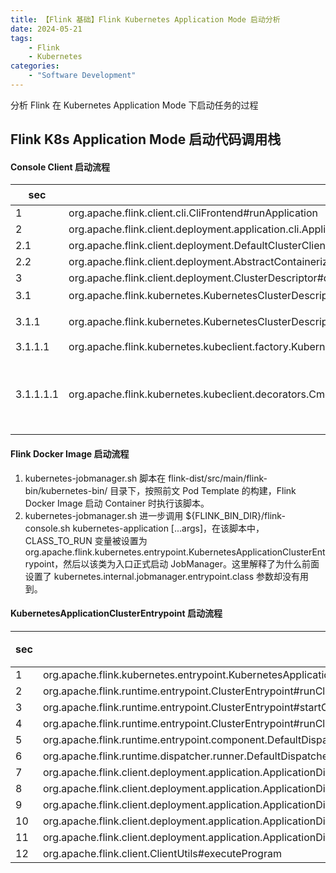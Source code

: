 ```yaml
---
title: 【Flink 基础】Flink Kubernetes Application Mode 启动分析
date: 2024-05-21
tags:
    - Flink
    - Kubernetes
categories:
    - "Software Development"
---
```

分析 Flink 在 Kubernetes Application Mode 下启动任务的过程 
<!--more-->
## Flink K8s Application Mode 启动代码调用栈
#### Console Client 启动流程
| sec | 代码 | 作用 |
| --- | --- | --- |
| 1 | org.apache.flink.client.cli.CliFrontend#runApplication |  |
| 2 | org.apache.flink.client.deployment.application.cli.ApplicationClusterDeployer#run |  |
| 2.1 | org.apache.flink.client.deployment.DefaultClusterClientServiceLoader#getClusterClientFactory |  |
| 2.2 | org.apache.flink.client.deployment.AbstractContainerizedClusterClientFactory#getClusterSpecification |  |
| 3 | org.apache.flink.client.deployment.ClusterDescriptor#deployApplicationCluster  | |
| 3.1 | org.apache.flink.kubernetes.KubernetesClusterDescriptor#deployApplicationCluster | 启动 Kubernetes deployment |
| 3.1.1 | org.apache.flink.kubernetes.KubernetesClusterDescriptor#deployClusterInternal | 构建 Jobmanager 的 Container 、Pod Template 和 Deployment，然后下发给 Kubernetes 集群执行 |
| 3.1.1.1 | org.apache.flink.kubernetes.kubeclient.factory.KubernetesJobManagerFactory#buildKubernetesJobManagerSpecification |  |
| 3.1.1.1.1 | org.apache.flink.kubernetes.kubeclient.decorators.CmdJobManagerDecorator#decorateFlinkPod | 设置 Pod 的启动命令 kubernetes-jobmanager.sh kubernetes-application [...kubernetes.jobmanager.entrypoint.args]。在启动 JobManager 的过程中有在配置里设置 kubernetes.internal.jobmanager.entrypoint.class 参数为 org.apache.flink.kubernetes.entrypoint.KubernetesApplicationClusterEntrypoint，但在装饰 JobManager 的 Pod 时并没有用到这项配置。

#### Flink Docker Image 启动流程
1. kubernetes-jobmanager.sh 脚本在 flink-dist/src/main/flink-bin/kubernetes-bin/ 目录下，按照前文 Pod Template 的构建，Flink Docker Image 启动 Container 时执行该脚本。
2. kubernetes-jobmanager.sh 进一步调用 ${FLINK_BIN_DIR}/flink-console.sh kubernetes-application [...args]，在该脚本中，CLASS_TO_RUN 变量被设置为 org.apache.flink.kubernetes.entrypoint.KubernetesApplicationClusterEntrypoint，然后以该类为入口正式启动 JobManager。这里解释了为什么前面设置了 kubernetes.internal.jobmanager.entrypoint.class 参数却没有用到。

#### KubernetesApplicationClusterEntrypoint 启动流程
| sec | 代码 | 作用 |
| --- | --- | --- |
| 1 | org.apache.flink.kubernetes.entrypoint.KubernetesApplicationClusterEntrypoint | |
| 2 | org.apache.flink.runtime.entrypoint.ClusterEntrypoint#runClusterEntrypoint | |
| 3 | org.apache.flink.runtime.entrypoint.ClusterEntrypoint#startCluster | |
| 4 | org.apache.flink.runtime.entrypoint.ClusterEntrypoint#runCluster | |
| 5 | org.apache.flink.runtime.entrypoint.component.DefaultDispatcherResourceManagerComponentFactory#create | |
| 6 | org.apache.flink.runtime.dispatcher.runner.DefaultDispatcherRunnerFactory#createDispatcherRunner | |
| 7 | org.apache.flink.client.deployment.application.ApplicationDispatcherLeaderProcessFactoryFactory#createFactory | |
| 8 | org.apache.flink.client.deployment.application.ApplicationDispatcherGatewayServiceFactory#ApplicationDispatcherGatewayServiceFactory | |
| 9 | org.apache.flink.client.deployment.application.ApplicationDispatcherGatewayServiceFactory#create | |
| 10 | org.apache.flink.client.deployment.application.ApplicationDispatcherBootstrap#ApplicationDispatcherBootstrap | |
| 11 | org.apache.flink.client.deployment.application.ApplicationDispatcherBootstrap#runApplicationEntryPoint | |
| 12 | org.apache.flink.client.ClientUtils#executeProgram | |